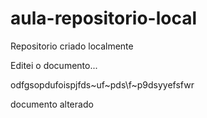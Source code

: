 # aula-repositorio-local
 Repositorio criado localmente
 
 Editei o documento... 
 
 odfgsopdufoispjfds~uf~pds\f~p9dsyyefsfwr
 
 documento alterado
